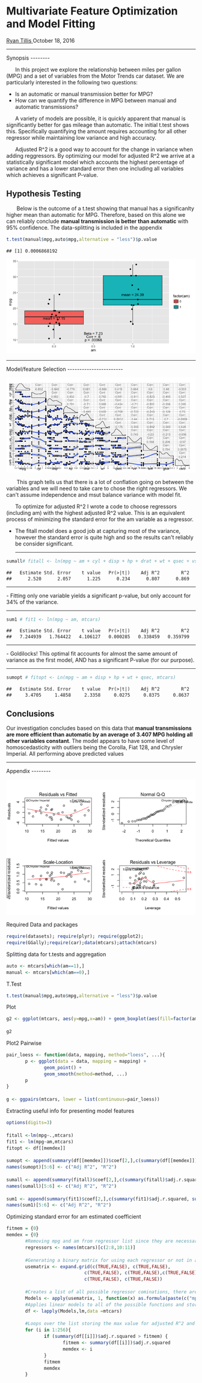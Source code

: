 Multivariate Feature Optimization and Model Fitting
================
<a href="http://www.ryantillis.com"> Ryan Tillis </a>
October 18, 2016

<hr>
Synopsis
--------

      In this project we explore the relationship between miles per gallon (MPG) and a set of variables from the Motor Trends car dataset. We are particularly interested in the following two questions:

-   Is an automatic or manual transmission better for MPG?
-   How can we quantify the difference in MPG between manual and automatic transmissions?

      A variety of models are possible, it is quickly apparent that manual is significantly better for gas mileage than automatic. The initial t.test shows this. Specifically quantifying the amount requires accounting for all other regressor while maintaining low variance and high accuracy.

      Adjusted R^2 is a good way to account for the change in variance when adding reggressors. By optimizing our model for adjusted R^2 we arrive at a statistically significant model which accounts the highest percentage of variance and has a lower standard error then one including all variables which achieves a significant P-value.

Hypothesis Testing
------------------

       Below is the outcome of a t.test showing that manual has a significanlty higher mean than automatic for MPG. Therefore, based on this alone we can reliably conclude **manual transmission is better than automatic** with 95% confidence. The data-splitting is included in the appendix

``` r
t.test(manual$mpg,auto$mpg,alternative = "less")$p.value
```

    ## [1] 0.0006868192

![](Course_Project_files/figure-markdown_github/plot1-1.png)

<hr>
Model/feature Selection
-----------------------

![](Course_Project_files/figure-markdown_github/ploess-1.png)

       This graph tells us that there is a lot of conflation going on between the variables and we will need to take care to chose the right regressors. We can't assume independence and msut balance variance with model fit.

      To optimize for adjusted R^2 I wrote a code to choose regressors (including am) with the highest adjusted R^2 value. This is an equivalent process of minimizing the standard error for the am variable as a regressor.

-   The fitall model does a good job at capturing most of the variance, however the standard error is quite high and so the results can't reliably be consider significant.
    <hr>

``` r
sumall# fitall <- ln(mpg ~ am + cyl + disp + hp + drat + wt + qsec + vs + gear + carb, mtcars)
```

    ##   Estimate Std. Error    t value   Pr(>|t|)    Adj R^2        R^2 
    ##      2.520      2.057      1.225      0.234      0.807      0.869

<hr>
-   Fitting only one variable yields a significant p-value, but only account for 34% of the variance.
    <hr>

``` r
sum1 # fit1 <- ln(mpg ~ am, mtcars)
```

    ##   Estimate Std. Error    t value   Pr(>|t|)    Adj R^2        R^2 
    ##   7.244939   1.764422   4.106127   0.000285   0.338459   0.359799

<hr>
-   Goldilocks! This optimal fit accounts for almost the same amount of variance as the first model, AND has a significant P-value (for our purpose).
    <hr>

``` r
sumopt # fitopt <- Ln(mpg ~ am + disp + hp + wt + qsec, mtcars)
```

    ##   Estimate Std. Error    t value   Pr(>|t|)    Adj R^2        R^2 
    ##     3.4705     1.4858     2.3358     0.0275     0.8375     0.8637

Conclusions
-----------

Our investigation concludes based on this data that **manual transmissions are more efficient than automatic by an average of 3.407 MPG holding all other variables constant**. The model appears to have some level of homoscedasticity with outliers being the Corolla, Fiat 128, and Chrysler Imperial. All performing above predicted values
<hr>
Appendix
--------

![](Course_Project_files/figure-markdown_github/plot4-1.png)

Required Data and packages

``` r
require(datasets); require(plyr); require(ggplot2); 
require(GGally);require(car);data(mtcars);attach(mtcars)
```

Splitting data for t.tests and aggregation

``` r
auto <- mtcars[which(am==1),]
manual <- mtcars[which(am==0),]
```

T.Test

``` r
t.test(manual$mpg,auto$mpg,alternative = "less")$p.value
```

Plot

``` r
g2 <- ggplot(mtcars, aes(y=mpg,x=am)) + geom_boxplot(aes(fill=factor(am))) + annotate("text", x = .5, y = 10, label = c("p = .00068"))+ geom_jitter(width = 0.2)+ annotate("text", x = 0, y = 16.85, label = c("mean = 17.15"))+ annotate("text", x = 1, y = 24.39, label = c("mean = 24.39")) + annotate("text", x = .5, y = 11, label = c("Corr = .6")) + annotate("text", x = .5, y = 12, label = c("Beta = 7.23"))

g2
```

Plot2 Pairwise

``` r
pair_loess <- function(data, mapping, method="loess", ...){
       p <- ggplot(data = data, mapping = mapping) + 
              geom_point() + 
              geom_smooth(method=method, ...)
       p
}

g <- ggpairs(mtcars, lower = list(continuous=pair_loess))
```

Extracting useful info for presenting model features

``` r
options(digits=3)

fitall <-lm(mpg~.,mtcars)
fit1 <- lm(mpg~am,mtcars)
fitopt <- df[[memdex]]

sumopt <- append(summary(df[[memdex]])$coef[2,],c(summary(df[[memdex]])$adj.r.squared, summary(df[[memdex]])$r.squared))
names(sumopt)[5:6] <- c("Adj R^2", "R^2")

sumall <- append(summary(fitall)$coef[2,],c(summary(fitall)$adj.r.squared, summary(fitall)$r.squared))
names(sumall)[5:6] <- c("Adj R^2", "R^2")

sum1 <- append(summary(fit1)$coef[2,],c(summary(fit1)$adj.r.squared, summary(fit1)$r.squared))
names(sum1)[5:6] <- c("Adj R^2", "R^2")
```

Optimizing standard error for am estimated coefficient

``` r
fitmem = {0}
memdex = {0}
       #Removing mpg and am from regressor list since they are necessary for our purposes
       regressors <- names(mtcars)[c(2:8,10:11)]
       
       #Generating a binary matrix for using each regressor or not in a grid matrix
       usematrix <- expand.grid(c(TRUE,FALSE), c(TRUE,FALSE),
                             c(TRUE,FALSE), c(TRUE,FALSE),c(TRUE,FALSE), c(TRUE,FALSE),
                             c(TRUE,FALSE), c(TRUE,FALSE)) 
       
       #Creates a list of all possible regressor cominations, there are 256
       Models <- apply(usematrix, 1, function(x) as.formula(paste(c("mpg ~ am", regressors[x]), collapse=" + ")))
       #Applies linear models to all of the possible functions and stores in list
       df <- lapply(Models,lm,data =mtcars)
       
       #Loops over the list storing the max value for adjusted R^2 and the corresponding index
       for (i in 1:256){
              if (summary(df[[i]])$adj.r.squared > fitmem) {
                     fitmem <- summary(df[[i]])$adj.r.squared
                     memdex <- i
              } 
              fitmem
              memdex
       }
```
